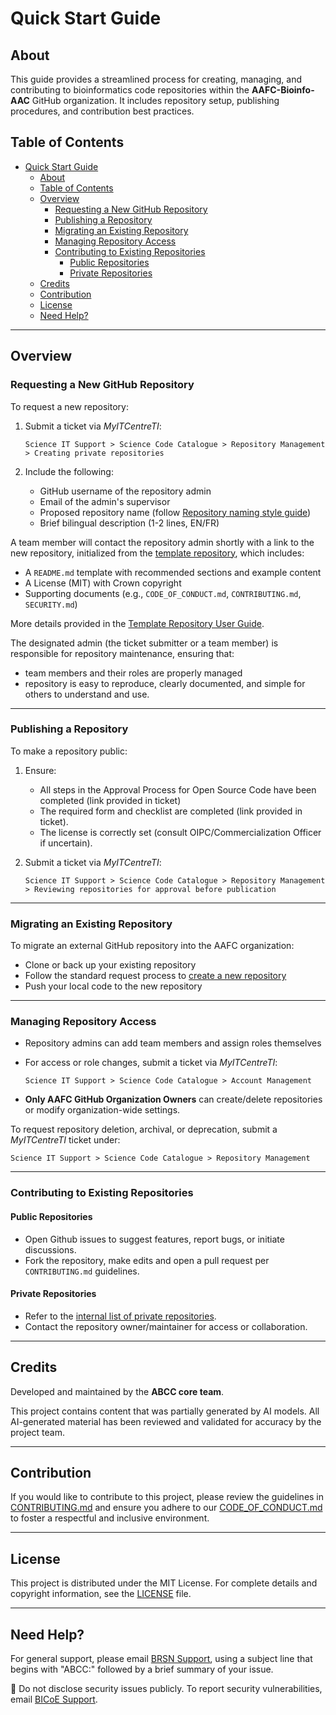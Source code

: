 # Quick Start Guide

## About

This guide provides a streamlined process for creating, managing, and contributing to bioinformatics code repositories within the **AAFC-Bioinfo-AAC** GitHub organization. It includes repository setup, publishing procedures, and contribution best practices.

## Table of Contents

- [Quick Start Guide](#quick-start-guide)
  - [About](#about)
  - [Table of Contents](#table-of-contents)
  - [Overview](#overview)
    - [Requesting a New GitHub Repository](#requesting-a-new-github-repository)
    - [Publishing a Repository](#publishing-a-repository)
    - [Migrating an Existing Repository](#migrating-an-existing-repository)
    - [Managing Repository Access](#managing-repository-access)
    - [Contributing to Existing Repositories](#contributing-to-existing-repositories)
      - [Public Repositories](#public-repositories)
      - [Private Repositories](#private-repositories)
  - [Credits](#credits)
  - [Contribution](#contribution)
  - [License](#license)
  - [Need Help?](#need-help)

---

## Overview

### Requesting a New GitHub Repository

To request a new repository:

1. Submit a ticket via *MyITCentreTI*:

   ```
   Science IT Support > Science Code Catalogue > Repository Management > Creating private repositories
   ```

2. Include the following:
   - GitHub username of the repository admin
   - Email of the admin's supervisor
   - Proposed repository name (follow [Repository naming style guide](/docs/repo-naming-style-guide.md/))
   - Brief bilingual description (1-2 lines, EN/FR)

A team member will contact the repository admin shortly with a link to the new repository, initialized from the [template repository](https://github.com/AAFC-Bioinfo-AAC/template-repository), which includes:
   - A `README.md` template with recommended sections and example content
   - A License (MIT) with Crown copyright
   - Supporting documents (e.g., `CODE_OF_CONDUCT.md`, `CONTRIBUTING.md`, `SECURITY.md`)

More details provided in the [Template Repository User Guide](docs/template-repo-user-guide.md).

The designated admin (the ticket submitter or a team member) is responsible for repository maintenance, ensuring that:
- team members and their roles are properly managed
- repository is easy to reproduce, clearly documented, and simple for others to understand and use.
  
---

### Publishing a Repository

To make a repository public:

1. Ensure:
   - All steps in the Approval Process for Open Source Code have been completed (link provided in ticket)
   - The required form and checklist are completed (link provided in ticket).
   - The license is correctly set (consult OIPC/Commercialization Officer if uncertain).


2. Submit a ticket via *MyITCentreTI*:

   ```
   Science IT Support > Science Code Catalogue > Repository Management > Reviewing repositories for approval before publication
   ```
---

### Migrating an Existing Repository

To migrate an external GitHub repository into the AAFC organization:

- Clone or back up your existing repository
- Follow the standard request process to [create a new repository](#requesting-a-new-github-repository)
- Push your local code to the new repository

---

### Managing Repository Access

- Repository admins can add team members and assign roles themselves
- For access or role changes, submit a ticket via *MyITCentreTI*:

   ```
   Science IT Support > Science Code Catalogue > Account Management
   ```

- **Only AAFC GitHub Organization Owners** can create/delete repositories or modify organization-wide settings.

To request repository deletion, archival, or deprecation, submit a *MyITCentreTI* ticket under:

   ```
   Science IT Support > Science Code Catalogue > Repository Management
   ```

---

### Contributing to Existing Repositories

#### Public Repositories

- Open Github issues to suggest features, report bugs, or initiate discussions.
- Fork the repository, make edits and open a pull request per `CONTRIBUTING.md` guidelines.

#### Private Repositories

- Refer to the [internal list of private repositories](https://001gc.sharepoint.com/:u:/r/sites/42732/SitePages/abcc-private-repos.aspx?csf=1&web=1&e=jXxrXb).
- Contact the repository owner/maintainer for access or collaboration.

---

## Credits

Developed and maintained by the **ABCC core team**. 

This project contains content that was partially generated by AI models. All AI-generated material has been reviewed and validated for accuracy by the project team.

---

## Contribution

If you would like to contribute to this project, please review the guidelines in [CONTRIBUTING.md](CONTRIBUTING.md) and ensure you adhere to our [CODE_OF_CONDUCT.md](CODE_OF_CONDUCT.md) to foster a respectful and inclusive environment.

---

## License

This project is distributed under the MIT License. For complete details and copyright information, see the [LICENSE](LICENSE) file.


---

## Need Help?

For general support, please email [BRSN Support](mailto:aafc.bioinfosupport.aac@agr.gc.ca), using a subject line that begins with "ABCC:" followed by a brief summary of your issue.

🚫 Do not disclose security issues publicly. To report security vulnerabilities, email [BICoE Support](mailto:aafc.bice-ceib.aac@agr.gc.ca). 
